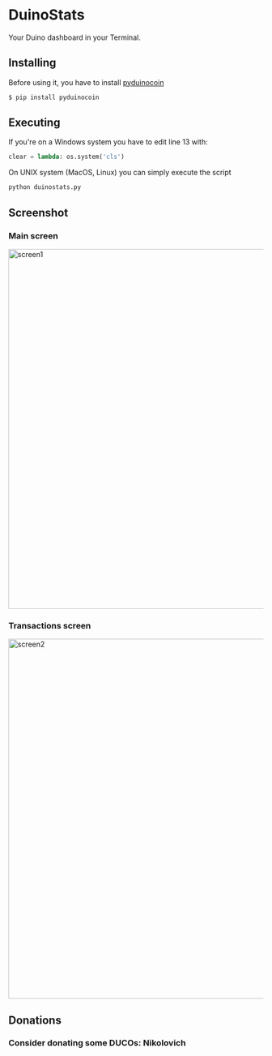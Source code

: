 # DuinoStats
Your Duino dashboard in your Terminal.

## Installing
Before using it, you have to install [pyduinocoin](https://github.com/BackrndSource/pyduinocoin)

```bash
$ pip install pyduinocoin
```
## Executing
If you're on a Windows system you have to edit line 13 with:

```python
clear = lambda: os.system('cls')
```
On UNIX system (MacOS, Linux) you can simply execute the script

```bash
python duinostats.py
```
## Screenshot
### Main screen
<img width="710" alt="screen1" src="https://user-images.githubusercontent.com/64737169/210614222-186a22a1-b562-4dc4-8d0e-10ea8a5da3da.png">

### Transactions screen
<img width="710" alt="screen2" src="https://user-images.githubusercontent.com/64737169/210614517-b0fb9388-a20d-4d54-97de-f180c7cf7d87.png">

## Donations
### Consider donating some DUCOs: Nikolovich
